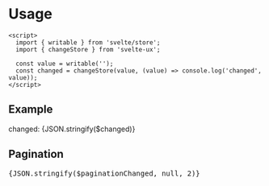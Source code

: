 <script lang="ts">
  import { writable } from 'svelte/store';

	import Button from '$lib/components/Button.svelte';
	import Preview from '$lib/components/Preview.svelte';
	import TextField from '$lib/components/TextField.svelte';
	import Pagination from '$lib/components/Pagination.svelte';

	import changeStore from '$lib/stores/changeStore';
	import paginationStore from '$lib/stores/paginationStore';

  const value = writable('');
  const changed = changeStore(value, (value) => console.log('text changed', value));

  const pagination = paginationStore({ total: 500 });
  const paginationChanged = changeStore(pagination, (value) => console.log('pagination changed', value));
</script>

<h1>Usage</h1>

```svelte
<script>
  import { writable } from 'svelte/store';
  import { changeStore } from 'svelte-ux';

  const value = writable('');
  const changed = changeStore(value, (value) => console.log('changed', value));
</script>
```

<h2>Example</h2>

<Preview>
  <TextField bind:value={$value} />
  <div>changed: {JSON.stringify($changed)}</div>
</Preview>

<h2>Pagination</h2>
<Preview>
  <Pagination {pagination} />
  <pre>{JSON.stringify($paginationChanged, null, 2)}</pre>
</Preview>
